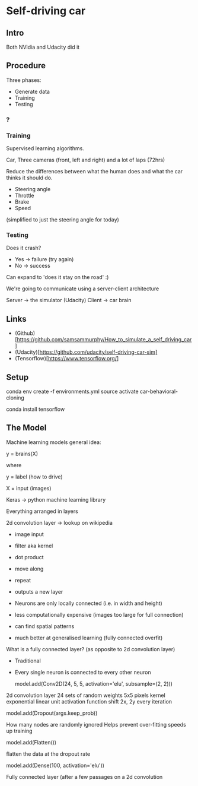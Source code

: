 # Self-driving car

## Intro

Both NVidia and Udacity did it

## Procedure

Three phases:

* Generate data
* Training
* Testing

### ?

### Training

Supervised learning algorithms.

Car, Three cameras (front, left and right) and a lot of laps (72hrs)

Reduce the differences between what the human does and what the car thinks it
should do.

* Steering angle
* Throttle
* Brake
* Speed

(simplified to just the steering angle for today)

### Testing

Does it crash?

* Yes -> failure (try again)
* No -> success

Can expand to 'does it stay on the road' :)

We're going to communicate using a server-client architecture

Server -> the simulator (Udacity)
Client -> car brain

## Links

* (Github)[https://github.com/samsammurphy/How_to_simulate_a_self_driving_car]
* (Udacity)[https://github.com/udacity/self-driving-car-sim]
* (Tensorflow)[https://www.tensorflow.org/]

## Setup

  conda env create -f environments.yml
  source activate car-behavioral-cloning

  conda install tensorflow

## The Model

Machine learning models general idea:

y = brains(X)

where

y = label (how to drive)

X = input (images)

Keras -> python machine learning library

Everything arranged in layers

2d convolution layer -> lookup on wikipedia

* image input
* filter aka kernel
* dot product
* move along
* repeat
* outputs a new layer

* Neurons are only locally connected (i.e. in width and height)
* less computationally expensive (images too large for full connection)
* can find spatial patterns
* much better at generalised learning (fully connected overfit)

What is a fully connected layer? (as opposite to 2d convolution layer)

* Traditional
* Every single neuron is connected to every other neuron


  model.add(Conv2D(24, 5, 5, activation='elu', subsample=(2, 2)))

2d convolution layer
24 sets of random weights
5x5 pixels kernel
exponential linear unit activation function
shift 2x, 2y every iteration

  model.add(Dropout(args.keep_prob))

How many nodes are randomly ignored
Helps prevent over-fitting
speeds up training

  model.add(Flatten())

flatten the data at the dropout rate

  model.add(Dense(100, activation='elu'))

Fully connected layer (after a few passages on a 2d convolution
